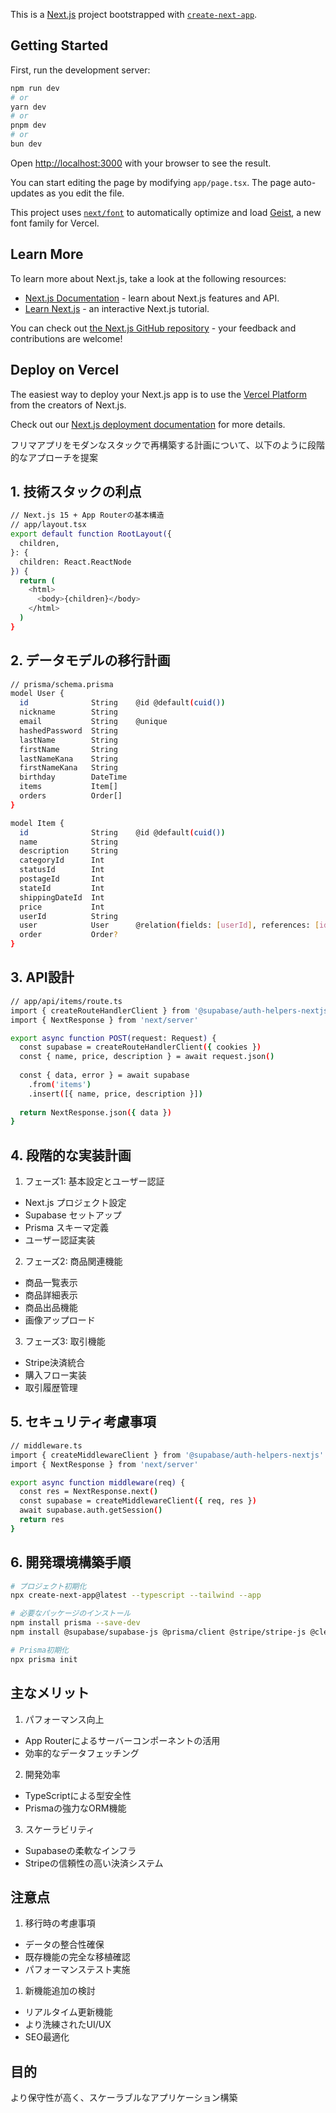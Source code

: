 This is a [Next.js](https://nextjs.org) project bootstrapped with [`create-next-app`](https://nextjs.org/docs/app/api-reference/cli/create-next-app).

## Getting Started

First, run the development server:

```bash
npm run dev
# or
yarn dev
# or
pnpm dev
# or
bun dev
```

Open [http://localhost:3000](http://localhost:3000) with your browser to see the result.

You can start editing the page by modifying `app/page.tsx`. The page auto-updates as you edit the file.

This project uses [`next/font`](https://nextjs.org/docs/app/building-your-application/optimizing/fonts) to automatically optimize and load [Geist](https://vercel.com/font), a new font family for Vercel.

## Learn More

To learn more about Next.js, take a look at the following resources:

- [Next.js Documentation](https://nextjs.org/docs) - learn about Next.js features and API.
- [Learn Next.js](https://nextjs.org/learn) - an interactive Next.js tutorial.

You can check out [the Next.js GitHub repository](https://github.com/vercel/next.js) - your feedback and contributions are welcome!

## Deploy on Vercel

The easiest way to deploy your Next.js app is to use the [Vercel Platform](https://vercel.com/new?utm_medium=default-template&filter=next.js&utm_source=create-next-app&utm_campaign=create-next-app-readme) from the creators of Next.js.

Check out our [Next.js deployment documentation](https://nextjs.org/docs/app/building-your-application/deploying) for more details.

フリマアプリをモダンなスタックで再構築する計画について、以下のように段階的なアプローチを提案

## 1. 技術スタックの利点
```bash
// Next.js 15 + App Routerの基本構造
// app/layout.tsx
export default function RootLayout({
  children,
}: {
  children: React.ReactNode
}) {
  return (
    <html>
      <body>{children}</body>
    </html>
  )
}
```

## 2. データモデルの移行計画
```bash
// prisma/schema.prisma
model User {
  id              String    @id @default(cuid())
  nickname        String
  email           String    @unique
  hashedPassword  String
  lastName        String
  firstName       String
  lastNameKana    String
  firstNameKana   String
  birthday        DateTime
  items           Item[]
  orders          Order[]
}

model Item {
  id              String    @id @default(cuid())
  name            String
  description     String
  categoryId      Int
  statusId        Int
  postageId       Int
  stateId         Int
  shippingDateId  Int
  price           Int
  userId          String
  user            User      @relation(fields: [userId], references: [id])
  order           Order?
}
```

## 3. API設計
```bash
// app/api/items/route.ts
import { createRouteHandlerClient } from '@supabase/auth-helpers-nextjs'
import { NextResponse } from 'next/server'

export async function POST(request: Request) {
  const supabase = createRouteHandlerClient({ cookies })
  const { name, price, description } = await request.json()
  
  const { data, error } = await supabase
    .from('items')
    .insert([{ name, price, description }])
    
  return NextResponse.json({ data })
}
```
## 4. 段階的な実装計画  
1. フェーズ1: 基本設定とユーザー認証
- Next.js プロジェクト設定
- Supabase セットアップ
- Prisma スキーマ定義
- ユーザー認証実装  
2. フェーズ2: 商品関連機能
- 商品一覧表示
- 商品詳細表示
- 商品出品機能
- 画像アップロード
3. フェーズ3: 取引機能
- Stripe決済統合
- 購入フロー実装
- 取引履歴管理

## 5. セキュリティ考慮事項
```bash
// middleware.ts
import { createMiddlewareClient } from '@supabase/auth-helpers-nextjs'
import { NextResponse } from 'next/server'

export async function middleware(req) {
  const res = NextResponse.next()
  const supabase = createMiddlewareClient({ req, res })
  await supabase.auth.getSession()
  return res
}
```

## 6. 開発環境構築手順
```bash
# プロジェクト初期化
npx create-next-app@latest --typescript --tailwind --app

# 必要なパッケージのインストール
npm install prisma --save-dev  
npm install @supabase/supabase-js @prisma/client @stripe/stripe-js @clerk/nextjs

# Prisma初期化
npx prisma init
```

## 主なメリット
1. パフォーマンス向上
- App Routerによるサーバーコンポーネントの活用
- 効率的なデータフェッチング
2. 開発効率
- TypeScriptによる型安全性
- Prismaの強力なORM機能
3. スケーラビリティ
- Supabaseの柔軟なインフラ
- Stripeの信頼性の高い決済システム
## 注意点
1. 移行時の考慮事項
- データの整合性確保
- 既存機能の完全な移植確認
- パフォーマンステスト実施
1. 新機能追加の検討
- リアルタイム更新機能
- より洗練されたUI/UX
- SEO最適化

## 目的
より保守性が高く、スケーラブルなアプリケーション構築